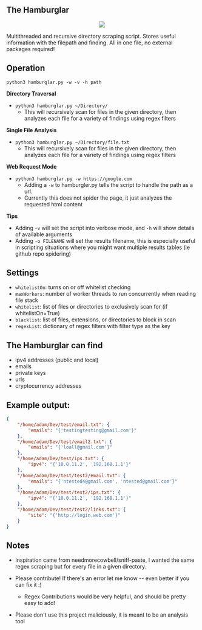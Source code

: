 ## The Hamburglar

<p align="center">
    <img src="https://user-images.githubusercontent.com/7833164/51336290-29a79600-1a52-11e9-96a1-beac9207fdab.gif"></img>
</p>

Multithreaded and recursive directory scraping script. Stores useful information with the filepath and finding. All in one file, no external packages required! 

## Operation

`python3 hamburglar.py -w -v -h path`


**Directory Traversal**

- `python3 hamburglar.py ~/Directory/`
    - This will recursively scan for files in the given directory, then analyzes each file for a variety of findings using regex filters

**Single File Analysis**

- `python3 hamburglar.py ~/Directory/file.txt`
    - This will recursively scan for files in the given directory, then analyzes each file for a variety of findings using regex filters


**Web Request Mode**

- `python3 hamburglar.py -w https://google.com`
    - Adding a `-w` to hamburgler.py tells the script to handle the path as a url. 
    - Currently this does not spider the page, it just analyzes the requested html content


**Tips**

- Adding `-v` will set the script into verbose mode, and `-h` will show details of available arguments
- Adding `-o FILENAME` will set the results filename, this is especially useful in scripting situations where you might want multiple results tables (ie github repo spidering)

## Settings

- `whitelistOn`: turns on or off whitelist checking
- `maxWorkers`: number of worker threads to run concurrently when reading file stack 
- `whitelist`: list of files or directories to exclusively scan for (if whitelistOn=True)
- `blacklist`: list of files, extensions, or directories to block in scan
- `regexList`: dictionary of regex filters with filter type as the key

## The Hamburglar can find

- ipv4 addresses (public and local)
- emails
- private keys
- urls
- cryptocurrency addresses

## Example output:

```json
{
    "/home/adam/Dev/test/email.txt": {
        "emails": "{'testingtesting@gmail.com'}"
    },
    "/home/adam/Dev/test/email2.txt": {
        "emails": "{'loall@gmail.com'}"
    },
    "/home/adam/Dev/test/ips.txt": {
        "ipv4": "{'10.0.11.2', '192.168.1.1'}"
    },
    "/home/adam/Dev/test/test2/email.txt": {
        "emails": "{'ntested4@gmail.com', 'ntested@gmail.com'}"
    },
    "/home/adam/Dev/test/test2/ips.txt": {
        "ipv4": "{'10.0.11.2', '192.168.1.1'}"
    },
    "/home/adam/Dev/test/test2/links.txt": {
        "site": "{'http://login.web.com'}"
    }
}
```
## Notes

- Inspiration came from needmorecowbell/sniff-paste, I wanted the same regex scraping but for every file in a given directory. 

- Please contribute! If there's an error let me know -- even better if you can fix it :)
	- Regex Contributions would be very helpful, and should be pretty easy to add!
- Please don't use this project maliciously, it is meant to be an analysis tool
